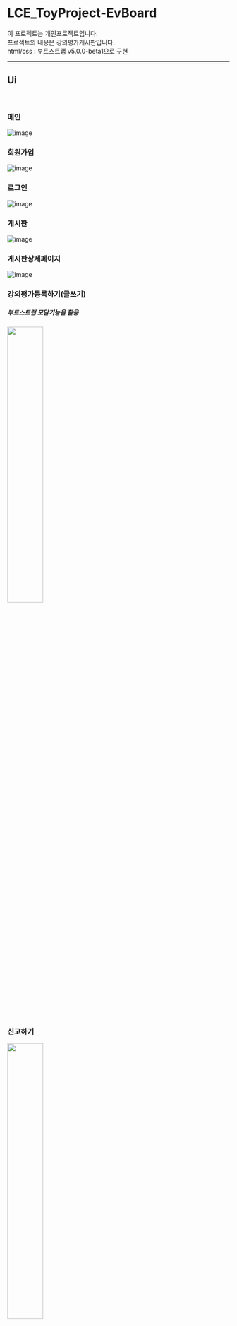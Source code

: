 # LCE_ToyProject-EvBoard

이 프로젝트는 개인프로젝트입니다.
<br>
프로젝트의 내용은 강의평가게시판입니다.
<br>
html/css : 부트스트랩 v5.0.0-beta1으로 구현
<hr>
<h2>Ui</h2>
<br>
<h3>메인</h3>

![image](https://user-images.githubusercontent.com/71121027/104991069-415eee00-5a61-11eb-90b2-f1c4d971d3d3.png)

<h3>회원가입</h3>

![image](https://user-images.githubusercontent.com/71121027/104991224-9995f000-5a61-11eb-92ca-cf5aa07778a4.png)

<h3>로그인</h3>

![image](https://user-images.githubusercontent.com/71121027/104991278-b8948200-5a61-11eb-9402-41cd1094fefa.png)

<h3>게시판</h3>

![image](https://user-images.githubusercontent.com/71121027/104991395-f98c9680-5a61-11eb-998c-d768675a1eea.png)

<h3>게시판상세페이지</h3>

![image](https://user-images.githubusercontent.com/71121027/104991504-3eb0c880-5a62-11eb-98ec-f1f7dc034a3c.png)

<h3>강의평가등록하기(글쓰기)</h3>
<h5>부트스트랩 모달기능을 활용</h5>

<img src="https://user-images.githubusercontent.com/71121027/104991563-6142e180-5a62-11eb-9e99-be669243ea05.png" width="40%">

<h3>신고하기</h3>

<img src="https://user-images.githubusercontent.com/71121027/104991853-0b226e00-5a63-11eb-8b94-e45749c41060.png" width="40%">

